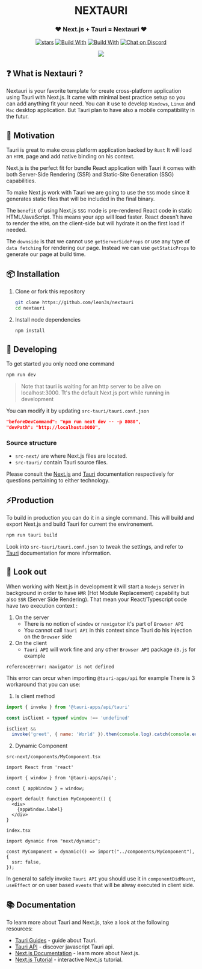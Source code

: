 <div align="center">
  <h1>NEXTAURI</h1>
  <h3>❤️ Next.js + Tauri = Nextauri ❤️</h3>

<p>


[![stars](https://img.shields.io/github/stars/leon3s/nextauri?style=social)](https://github.com/leon3s/nextauri)
[![Build With](https://img.shields.io/badge/built_with-Rust-dca282.svg)](https://github.com/leon3s/nextauri)
[![Build With](https://img.shields.io/badge/built_with-Typescript-3178C6.svg)](https://github.com/leon3s/nextauri)
[![Chat on Discord](https://img.shields.io/discord/1011267493114949693?label=chat&logo=discord)](https://discord.gg/WV4Aac8uZg)


</p>
<img src="https://download.next-hat.com/ressources/images/nextauri.png" />
</div>

## ❓ What is Nextauri ?

Nextauri is your favorite template for create cross-platform application using Tauri with Next.js.
It came with minimal best practice setup so you can add anything fit your need.
You can it use to develop `Windows`, `Linux` and `Mac` desktop application.
But Tauri plan to have also a mobile compatibility in the futur.

## 💪 Motivation

Tauri is great to make cross platform application backed by `Rust`
It will load an `HTML` page and add native binding on his context.

Next.js is the perfect fit for bundle React application with Tauri it comes with both Server-Side Rendering (SSR) and Static-Site Generation (SSG) capabilities.

To make Next.js work with Tauri we are going to use the `SSG` mode since it generates static files that will be included in the final binary.

The `benefit` of using Next.js `SSG` mode is pre-rendered React code in static HTML/JavaScript. This means your app will load faster. React doesn't have to render the `HTML` on the client-side but will hydrate it on the first load if needed.

The `downside` is that we cannot use `getServerSideProps` or use any type of `data fetching` for rendering our page.
Instead we can use `getStaticProps` to generate our page at build time.

## 📦 Installation

1.  Clone or fork this repository
    ```sh
    git clone https://github.com/leon3s/nextauri
    cd nextauri
    ```
2.  Install node dependencies
    ```sh
    npm install
    ```

## 🎨 Developing

To get started you only need one command

```sh
npm run dev
```

> Note that tauri is waiting for an http server to be alive on localhost:3000.
> Tt's the default Next.js port while running in development

You can modify it by updating `src-tauri/tauri.conf.json`
```json
"beforeDevCommand": "npm run next dev -- -p 8080",
"devPath": "http://localhost:8080",
```

### Source structure

- `src-next/` are where Next.js files are located.
- `src-tauri/` contain Tauri source files.

Please consult the [Next.js](https://nextjs.org/docs) and [Tauri](https://tauri.app/v1/guides/) documentation
respectively for questions pertaining to either technology.

## ⚡Production

To build in production you can do it in a single command.
This will build and export Next.js and build Tauri for current the environement.

```sh
npm run tauri build
```

Look into `src-tauri/tauri.conf.json` to tweak the settings,
and refer to [Tauri](https://tauri.app/v1/guides/) documentation for more information.


## 👀 Look out

When working with Next.js in development
it will start a `Nodejs` server in background in order to have `HMR` (Hot Module Replacement) capability but also `SSR` (Server Side Rendering).
That mean your React/Typescript code have two execution context :
1.  On the server
    - There is no notion of `window` or `navigator` it's part of `Browser API`
    - You cannot call `Tauri API` in this context since Tauri do his injection on the `Browser` side
2.  On the client
    - `Tauri API` will work fine and any other `Browser API` package `d3.js` for example

```
referenceError: navigator is not defined
```
This error can orcur when importing `@tauri-apps/api` for example
There is 3 workaround that you can use:

1. Is client method

```js
import { invoke } from '@tauri-apps/api/tauri'

const isClient = typeof window !== 'undefined'

isClient &&
  invoke('greet', { name: 'World' }).then(console.log).catch(console.error)
```

2. Dynamic Component

`src-next/components/MyComponent.tsx`
```tsx
import React from 'react'

import { window } from '@tauri-apps/api';

const { appWindow } = window;

export default function MyComponent() {
  <div>
    {appWindow.label}
  </div>
}
```

`index.tsx`
```tsx
import dynamic from "next/dynamic";

const MyComponent = dynamic(() => import("../components/MyComponent"), {
  ssr: false,
});

```

In general to safely invoke `Tauri API` you should use it in `componentDidMount`, `useEffect` or on user based `events` that will be alway executed in client side.

## 📚 Documentation

To learn more about Tauri and Next.js, take a look at the following resources:

- [Tauri Guides](https://tauri.app/v1/guides/) - guide about Tauri.
- [Tauri API](https://tauri.app/v1/api/js) - discover javascript Tauri api.
- [Next.js Documentation](https://nextjs.org/docs) - learn more about Next.js.
- [Next.js Tutorial](https://nextjs.org/learn) - interactive Next.js tutorial.
